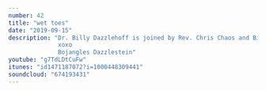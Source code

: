 ```yaml
---
number: 42
title: "wet toes"
date: "2019-09-15"
description: "Dr. Billy Dazzlehoff is joined by Rev. Chris Chaos and Bishop Rickety the Third, in this round table discussion on toesticular hygiene science.  It's science in the title so you may want to take notes.
              xoxo
              Bojangles Dazzlestein"
youtube: "g7TdLDtCuFw"
itunes: "id1471187072?i=1000448309441"
soundcloud: "674193431"
---
```

